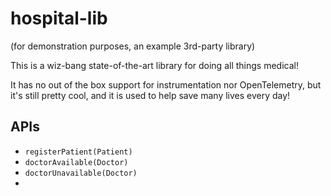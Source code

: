 
# hospital-lib

(for demonstration purposes, an example 3rd-party library)

This is a wiz-bang state-of-the-art library for doing all things medical!
 
It has no out of the box support for instrumentation nor OpenTelemetry, but it's
still pretty cool, and it is used to help save many lives every day!

## APIs

* `registerPatient(Patient)`
* `doctorAvailable(Doctor)`
* `doctorUnavailable(Doctor)`
* 
